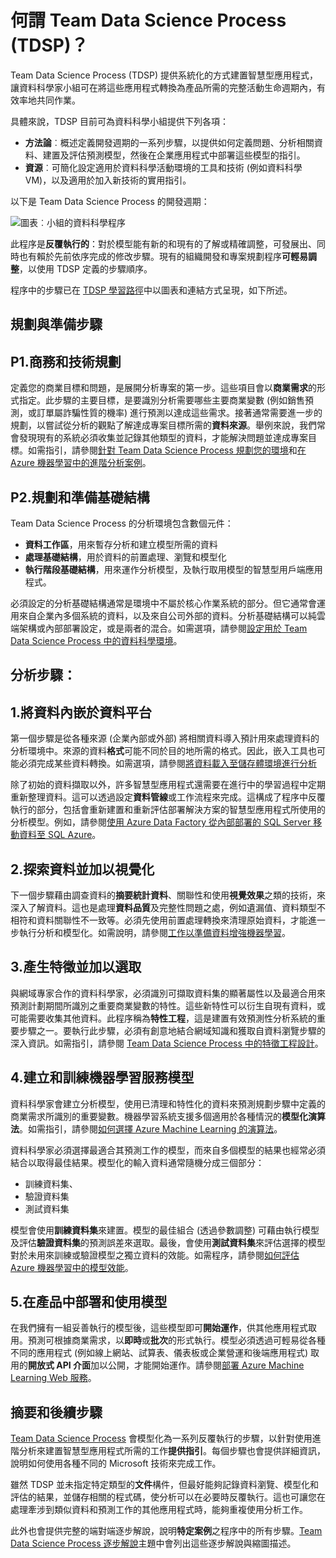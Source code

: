 <properties
	pageTitle="何謂 Team Data Science Process？| Microsoft Azure"
	description="Team Data Science Process 是一種系統化的方法，可建置運用進階分析的智慧型應用程式。"
	keywords="資料科學程序, 資料科學小組"
	services="machine-learning"
	documentationCenter=""
	authors="bradsev"
	manager="jhubbard"
	editor="cgronlun" />

<tags
	ms.service="machine-learning"
	ms.workload="data-services"
	ms.tgt_pltfrm="na"
	ms.devlang="na"
	ms.topic="article"
	ms.date="09/19/2016"
	ms.author="bradsev" />


# 何謂 Team Data Science Process (TDSP)？

Team Data Science Process (TDSP) 提供系統化的方式建置智慧型應用程式，讓資料科學家小組可在將這些應用程式轉換為產品所需的完整活動生命週期內，有效率地共同作業。

具體來說，TDSP 目前可為資料科學小組提供下列各項：

- **方法論**︰概述定義開發週期的一系列步驟，以提供如何定義問題、分析相關資料、建置及評估預測模型，然後在企業應用程式中部署這些模型的指引。
- **資源**︰可簡化設定適用於資料科學活動環境的工具和技術 (例如資料科學 VM)，以及適用於加入新技術的實用指引。

以下是 Team Data Science Process 的開發週期：

![圖表︰小組的資料科學程序](./media/data-science-process-overview/data-science-process-for-teams-diagram.png)


此程序是**反覆執行的**：對於模型能有新的和現有的了解或精確調整，可發展出、同時也有賴於先前依序完成的修改步驟。現有的組織開發和專案規劃程序**可輕易調整**，以使用 TDSP 定義的步驟順序。

程序中的步驟已在 [TDSP 學習路徑](https://azure.microsoft.com/documentation/learning-paths/data-science-process/)中以圖表和連結方式呈現，如下所述。


## 規劃與準備步驟

## P1.商務和技術規劃

定義您的商業目標和問題，是展開分析專案的第一步。這些項目會以**商業需求**的形式指定。此步驟的主要目標，是要識別分析需要哪些主要商業變數 (例如銷售預測，或訂單屬詐騙性質的機率) 進行預測以達成這些需求。接著通常需要進一步的規劃，以嘗試從分析的觀點了解達成專案目標所需的**資料來源**。舉例來說，我們常會發現現有的系統必須收集並記錄其他類型的資料，才能解決問題並達成專案目標。如需指引，請參閱[針對 Team Data Science Process 規劃您的環境](machine-learning-data-science-plan-your-environment.md)和[在 Azure 機器學習中的進階分析案例](machine-learning-data-science-plan-sample-scenarios.md)。


## P2.規劃和準備基礎結構

Team Data Science Process 的分析環境包含數個元件：

- **資料工作區**，用來暫存分析和建立模型所需的資料
- **處理基礎結構**，用於資料的前置處理、瀏覽和模型化
- **執行階段基礎結構**，用來運作分析模型，及執行取用模型的智慧型用戶端應用程式。

必須設定的分析基礎結構通常是環境中不屬於核心作業系統的部分。但它通常會運用來自企業內多個系統的資料，以及來自公司外部的資料。分析基礎結構可以純雲端架構或內部部署設定，或是兩者的混合。如需選項，請參閱[設定用於 Team Data Science Process 中的資料科學環境](machine-learning-data-science-environment-setup.md)。


## 分析步驟：  

## 1\.將資料內嵌於資料平台

第一個步驟是從各種來源 (企業內部或外部) 將相關資料導入預計用來處理資料的分析環境中。來源的資料**格式**可能不同於目的地所需的格式。因此，嵌入工具也可能必須完成某些資料轉換。如需選項，請參閱[將資料載入至儲存體環境進行分析](machine-learning-data-science-ingest-data.md)

除了初始的資料擷取以外，許多智慧型應用程式還需要在進行中的學習過程中定期重新整理資料。這可以透過設定**資料管線**或工作流程來完成。這構成了程序中反覆執行的部分，包括會重新建置和重新評估部署解決方案的智慧型應用程式所使用的分析模型。例如，請參閱[使用 Azure Data Factory 從內部部署的 SQL Server 移動資料至 SQL Azure](machine-learning-data-science-move-sql-azure-adf.md)。


## 2\.探索資料並加以視覺化

下一個步驟藉由調查資料的**摘要統計資料**、關聯性和使用**視覺效果**之類的技術，來深入了解資料。這也是處理**資料品質**及完整性問題之處，例如遺漏值、資料類型不相符和資料關聯性不一致等。必須先使用前置處理轉換來清理原始資料，才能進一步執行分析和模型化。如需說明，請參閱[工作以準備資料增強機器學習](machine-learning-data-science-prepare-data.md)。


## 3\.產生特徵並加以選取

與網域專家合作的資料科學家，必須識別可擷取資料集的顯著屬性以及最適合用來預測計劃期間所識別之重要商業變數的特性。這些新特性可以衍生自現有資料，或可能需要收集其他資料。此程序稱為**特性工程**，這是建置有效預測性分析系統的重要步驟之一。要執行此步驟，必須有創意地結合網域知識和獲取自資料瀏覽步驟的深入資訊。如需指引，請參閱 [Team Data Science Process 中的特徵工程設計](machine-learning-data-science-create-features.md)。


## 4\.建立和訓練機器學習服務模型

資料科學家會建立分析模型，使用已清理和特性化的資料來預測規劃步驟中定義的商業需求所識別的重要變數。機器學習系統支援多個適用於各種情況的**模型化演算法**。如需指引，請參閱[如何選擇 Azure Machine Learning 的演算法](machine-learning-algorithm-choice.md)。

資料科學家必須選擇最適合其預測工作的模型，而來自多個模型的結果也經常必須結合以取得最佳結果。模型化的輸入資料通常隨機分成三個部分：

- 訓練資料集、
- 驗證資料集
- 測試資料集

模型會使用**訓練資料集**來建置。模型的最佳組合 (透過參數調整) 可藉由執行模型及評估**驗證資料集**的預測誤差來選取。最後，會使用**測試資料集**來評估選擇的模型對於未用來訓練或驗證模型之獨立資料的效能。如需程序，請參閱[如何評估 Azure 機器學習中的模型效能](machine-learning-evaluate-model-performance.md)。


## 5\.在產品中部署和使用模型

在我們擁有一組妥善執行的模型後，這些模型即可**開始運作**，供其他應用程式取用。預測可根據商業需求，以**即時**或**批次**的形式執行。模型必須透過可輕易從各種不同的應用程式 (例如線上網站、試算表、儀表板或企業營運和後端應用程式) 取用的**開放式 API 介面**加以公開，才能開始運作。請參閱[部署 Azure Machine Learning Web 服務](machine-learning-publish-a-machine-learning-web-service.md)。


## 摘要和後續步驟

[Team Data Science Process](https://azure.microsoft.com/documentation/learning-paths/data-science-process/) 會模型化為一系列反覆執行的步驟，以針對使用進階分析來建置智慧型應用程式所需的工作**提供指引**。每個步驟也會提供詳細資訊，說明如何使用各種不同的 Microsoft 技術來完成工作。

雖然 TDSP 並未指定特定類型的**文件**構件，但最好能夠記錄資料瀏覽、模型化和評估的結果，並儲存相關的程式碼，使分析可以在必要時反覆執行。這也可讓您在處理牽涉到類似資料和預測工作的其他應用程式時，能夠重複使用分析工作。

此外也會提供完整的端對端逐步解說，說明**特定案例**之程序中的所有步驟。[Team Data Science Process 逐步解說](data-science-process-walkthroughs.md)主題中會列出這些逐步解說與縮圖描述。

<!---HONumber=AcomDC_0921_2016-->